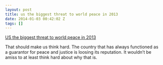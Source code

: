 ```yaml
---
layout: post
title: us the biggest threat to world peace in 2013
date: 2014-01-03 00:42:02 Z
tags: []
---
```

[US the biggest threat to world peace in 2013](http://rt.com/news/us-biggest-threat-peace-079/)

That should make us think hard. The country that has always functioned as a guarantor for peace and justice is loosing its reputation. It wouldn’t be amiss to at least think hard about why that is.
